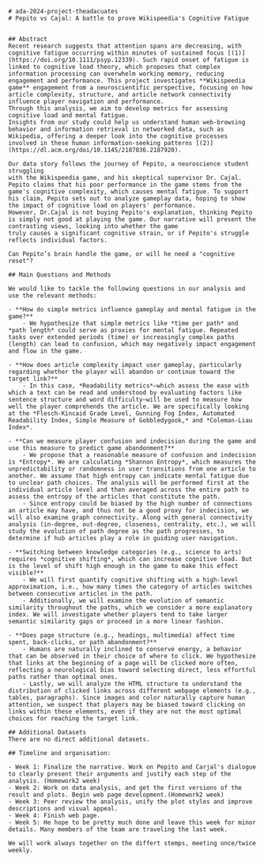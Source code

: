     # ada-2024-project-theadacuates
    # Pepito vs Cajal: A battle to prove Wikispeedia's Cognitive Fatigue


    ## Abstract
    Recent research suggests that attention spans are decreasing, with cognitive fatigue occurring within minutes of sustained focus [(1)](https://doi.org/10.1111/psyp.12339). Such rapid onset of fatigue is linked to cognitive load theory, which proposes that complex information processing can overwhelm working memory, reducing engagement and performance. This project investigates **Wikispeedia game** engagement from a neuroscientific perspective, focusing on how article complexity, structure, and article network connectivity influence player navigation and performance.
    Through this analysis, we aim to develop metrics for assessing cognitive load and mental fatigue. 
    Insights from our study could help us understand human web-browsing behavior and information retrieval in networked data, such as Wikipedia, offering a deeper look into the cognitive processes involved in these human information-seeking patterns [(2)](https://dl.acm.org/doi/10.1145/2187836.2187920).

    Our data story follows the journey of Pepito, a neuroscience student struggling 
    with the Wikispeedia game, and his skeptical supervisor Dr. Cajal. Pepito claims that his poor performance in the game stems from the game's cognitive complexity, which causes mental fatigue. To support his claim, Pepito sets out to analyze gameplay data, hoping to show the impact of cognitive load on players' performance.
    However, Dr.Cajal is not buying Pepito's explanation, thinking Pepito 
    is simply not good at playing the game. Our narrative will present the 
    contrasting views, looking into whether the game 
    truly causes a significant cognitive strain, or if Pepito's struggle reflects individual factors.

    Can Pepito’s brain handle the game, or will he need a "cognitive reset"?

    ## Main Questions and Methods

    We would like to tackle the following questions in our analysis and use the relevant methods:

    - **How do simple metrics influence gameplay and mental fatigue in the game?**
        - We hypothesize that simple metrics like *time per path* and *path length* could serve as proxies for mental fatigue. Repeated tasks over extended periods (time) or increasingly complex paths (length) can lead to confusion, which may negatively impact engagement and flow in the game.

    - **How does article complexity impact user gameplay, particularly regarding whether the player will abandon or continue toward the target link?**
        - In this case, *Readability metrics*—which assess the ease with which a text can be read and understood by evaluating factors like sentence structure and word difficulty—will be used to measure how well the player comprehends the article. We are specifically looking at the *Flesch-Kincaid Grade Level, Gunning Fog Index, Automated Readability Index, Simple Measure of Gobbledygook,* and *Coleman-Liau Index*.

    - **Can we measure player confusion and indecision during the game and use this measure to predict game abandonment?**
        - We propose that a reasonable measure of confusion and indecision is *Entropy*. We are calculating *Shannon Entropy*, which measures the unpredictability or randomness in user transitions from one article to another. We assume that high entropy can indicate mental fatigue due to unclear path choices. The analysis will be performed first at the individual article level and then averaged across the entire path to assess the entropy of the articles that constitute the path.
        - Since entropy could be biased by the high number of connections an article may have, and thus not be a good proxy for indecision, we will also examine graph connectivity. Along with general connectivity analysis (in-degree, out-degree, closeness, centrality, etc.), we will study the evolution of path degree as the path progresses, to determine if hub articles play a role in guiding user navigation.

    - **Switching between knowledge categories (e.g., science to arts) requires *cognitive shifting*, which can increase cognitive load. But is the level of shift high enough in the game to make this effect visible?**
        - We will first quantify cognitive shifting with a high-level approximation, i.e., how many times the category of articles switches between consecutive articles in the path.
        - Additionally, we will examine the evolution of semantic similarity throughout the paths, which we consider a more explanatory index. We will investigate whether players tend to take larger semantic similarity gaps or proceed in a more linear fashion.

    - **Does page structure (e.g., headings, multimedia) affect time spent, back-clicks, or path abandonment?**
        - Humans are naturally inclined to conserve energy, a behavior that can be observed in their choice of where to click. We hypothesize that links at the beginning of a page will be clicked more often, reflecting a neurological bias toward selecting direct, less effortful paths rather than optimal ones.
        - Lastly, we will analyze the HTML structure to understand the distribution of clicked links across different webpage elements (e.g., tables, paragraphs). Since images and color naturally capture human attention, we suspect that players may be biased toward clicking on links within these elements, even if they are not the most optimal choices for reaching the target link.

    ## Additional Datasets
    There are no direct additional datasets.

    ## Timeline and organisation:

    - Week 1: Finalize the narrative. Work on Pepito and Carjal's dialogue to clearly present their arguments and justify each step of the analysis. (Homework2 week)
    - Week 2: Work on data analysis, and get the first versions of the result and plots. Begin web page development.(Homework2 week)
    - Week 3: Peer review the analysis, unify the plot styles and improve descriptions and visual appeal.
    - Week 4: Finish web page.
    - Week 5: He hope to be pretty much done and leave this week for minor details. Many members of the team are traveling the last week. 

    We will work always together on the differt stemps, meeting once/twice weekly.
